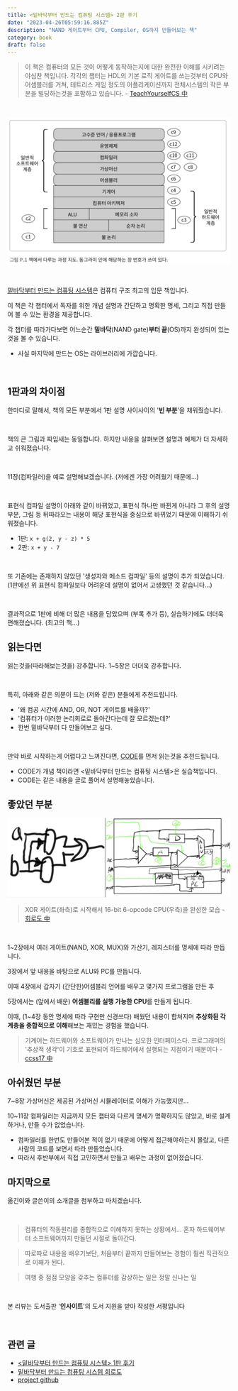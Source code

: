 ```yaml
---
title: <밑바닥부터 만드는 컴퓨팅 시스템> 2판 후기
date: "2023-04-26T05:59:16.885Z"
description: "NAND 게이트부터 CPU, Compiler, OS까지 만들어보는 책"
category: book
draft: false
---
```


> 이 책은 컴퓨터의 모든 것이 어떻게 동작하는지에 대한 완전한 이해를 시키려는 야심찬 책입니다. 각각의 챕터는 HDL의 기본 로직 게이트를 쓰는것부터 CPU와 어셈블러를 거쳐, 테트리스 게임 정도의 어플리케이션까지 전체시스템의 작은 부분을 빌딩하는것을 포함하고 있습니다. - [TeachYourselfCS 中](https://github.com/minnsane/TeachYourselfCS-KR)

<br/>

![chapter](./chapter.png)

<br/>


[밑바닥부터 만드는 컴퓨팅 시스템](https://ebook.insightbook.co.kr/book/67)은 컴퓨터 구조 최고의 입문 책입니다.

이 책은 각 챕터에서 독자를 위한 개념 설명과 간단하고 명확한 명세, 그리고 직접 만들어 볼 수 있는 환경을 제공합니다. 

각 챕터를 따라가다보면 어느순간 **밑바닥**(NAND gate)**부터 끝**(OS)까지 완성되어 있는것을 볼 수 있습니다.
- 사실 마지막에 만드는 OS는 라이브러리에 가깝습니다.

<br/>

## 1판과의 차이점

한마디로 말해서, 책의 모든 부분에서 1판 설명 사이사이의 '**빈 부분**'을 채워줬습니다. 

<br/>

책의 큰 그림과 짜임새는 동일합니다. 하지만 내용을 살펴보면 설명과 예제가 더 자세하고 쉬워졌습니다.

<br/>

11장(컴파일러)을 예로 설명해보겠습니다. (저에겐 가장 어려웠기 때문에...)

</br>

표현식 컴파일 설명이 아래와 같이 바뀌었고, 표현식 하나만 바뀐게 아니라 그 후의 설명 부분, 그림 등 뒤따라오는 내용이 해당 표현식을 중심으로 바뀌었기 때문에 이해하기 쉬워졌습니다.
- 1판: `x + g(2, y - z) * 5`
- 2판: `x + y - 7`

<br/>

또 기존에는 존재하지 않았던 '생성자와 메소드 컴파일' 등의 설명이 추가 되었습니다.  (1판에선 위 표현식 컴파일보다 어려운데 설명이 없어서 고생했던 것 같습니다...)

<br/>

결과적으로 1판에 비해 더 많은 내용을 담았으며 (부록 추가 등), 실습하기에도 더더욱 편해졌습니다. (최고의 책...)

## 읽는다면

읽는것을(따라해보는것을) 강추합니다. 1~5장은 더더욱 강추합니다.

<br/>

특히, 아래와 같은 의문이 드는 (저와 같은) 분들에게 추천드립니다.
- '왜 컴공 시간에  AND, OR, NOT 게이트를 배울까?'
- '컴퓨터가 이러한 논리회로로 돌아간다는데 잘 모르겠는데?'
- 한번 밑바닥부터 다 만들어보고 싶다.

<br/>

만약 바로 시작하는게 어렵다고 느껴진다면, [CODE](https://ebook.insightbook.co.kr/book/80)를 먼저 읽는것을 추천드립니다. 
- CODE가 개념 책이라면 <밑바닥부터 만드는 컴퓨팅 시스템>은 실습책입니다. 
- CODE는 같은 내용을 글로 풀어서 설명해놓았습니다.

## 좋았던 부분

![gate](./gate.png)
> XOR 게이트(좌측)로 시작해서 16-bit 6-opcode CPU(우측)을 완성한 모습 - [회로도 中](/cs/the-elements-of-computing-system-diagram/)

<br/>

1~2장에서 여러 게이트(NAND, XOR, MUX)와 가산기, 레지스터를 명세에 따라 만듭니다. 

3장에서 앞 내용을 바탕으로 ALU와 PC를 만듭니다. 

이때 4장에서 갑자기 (간단한)어셈블리 언어를 배우고 몇가지 프로그램을 만든 후 

5장에서는 (앞에서 배운) **어셈블리를 실행 가능한 CPU**를 만들게 됩니다. 

이때, (1\~4장 동안 명세에 따라 구현만 신경쓰다) 배웠던 내용이 합쳐지며 **추상화된 각 계층을 종합적으로 이해**해보는 재밌는 경험을 했습니다. 

> 기계어는 하드웨어와 소프트웨어가 만나는 심오한 인터페이스다. 프로그래머의 '추상적 생각'이 기호로 표현되어 하드웨어에서 실행되는 지점이기 때문이다 - [ccss17 中](https://ccss17.netlify.app/computer/nand2tetris/)

## 아쉬웠던 부분

7~8장 가상머신은 제공된 가상머신 시뮬레이터로 이해가 가능했지만... 

10~11장 컴파일러는 지금까지 모든 챕터와 다르게 명세가 명확하지도 않았고, 바로 설계하거나, 만들 수가 없었습니다.
- 컴파일러를 한번도 만들어본 적이 없기 때문에 어떻게 접근해야하는지 몰랐고, 다른 사람의 코드를 보면서 따라 만들었습니다. 
- 따라서 후반부에서 직접 고민하면서 만들고 배우는 과정이 없어졌습니다.


## 마지막으로


옮긴이와 글쓴이의 소개글을 첨부하고 마치겠습니다.

<br/>

> 컴퓨터의 작동원리를 종합적으로 이해하지 못하는 상황에서... 혼자 하드웨어부터 소프트웨어까지 만들던 시절로 돌아간다.

> 따로따로 내용을 배우기보단, 처음부터 끝까지 만들어보는 경험이 훨씬 직관적으로 이해가 된다.

> 여행 중 점점 모양을 갖추는 컴퓨터를 감상하는 일은 정말 신나는 일

<br/>

본 리뷰는 도서출판 '**인사이트**'의 도서 지원을 받아 작성한 서평입니다

<br/>

## 관련 글
- [<밑바닥부터 만드는 컴퓨팅 시스템> 1판 후기](/book/the-elements-of-computing-systems/)
- [밑바닥부터 만드는 컴퓨팅 시스템 회로도](/cs/the-elements-of-computing-system-diagram/)
- [project github](https://github.com/junha-ahn/Nand2Tetris)